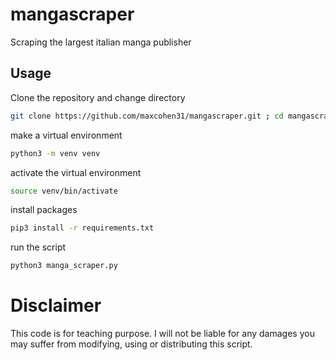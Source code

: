 # mangascraper
Scraping the largest italian manga publisher 

## Usage
Clone the repository and change directory
```bash
git clone https://github.com/maxcohen31/mangascraper.git ; cd mangascraper
```
make a virtual environment
```bash
python3 -m venv venv
```
activate the virtual environment
```bash
source venv/bin/activate
```
install packages
```bash
pip3 install -r requirements.txt
```
run the script
```bash
python3 manga_scraper.py
```

# Disclaimer
This code is for teaching purpose. I will not be liable for any damages you may suffer from modifying, using or distributing this script.


